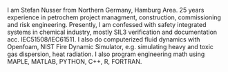 <!---
snusser is a ✨ special ✨ repository because its `README.md` (this file) appears on your GitHub profile.
You can click the Preview link to take a look at your changes.
--->
I am Stefan Nusser from Northern Germany, Hamburg Area.
25 years experience in petrochem project managment, construction, commissioning and risk engineering.
Presently, I am confessed with safety integrated systems in chemical industry, mostly SIL3 verification and documentation acc. IEC51508/IEC61511. 
I also do computerized fluid dynamics with Openfoam, NIST Fire Dynamic Simulator, e.g. simulating heavy and toxic gas dispersion, heat radiation.
I also program engineering math using MAPLE, MATLAB, PYTHON, C++, R, FORTRAN.
